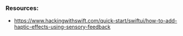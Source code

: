 <!--more-->


### Resources:
- https://www.hackingwithswift.com/quick-start/swiftui/how-to-add-haptic-effects-using-sensory-feedback